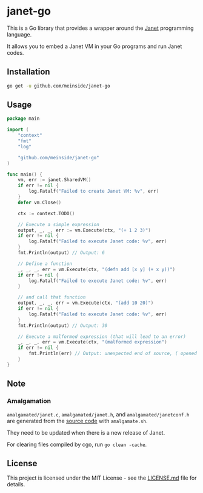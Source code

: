 # janet-go

This is a Go library that provides a wrapper around the [Janet](https://janet-lang.org/) programming language.

It allows you to embed a Janet VM in your Go programs and run Janet codes.

## Installation

```bash
go get -u github.com/meinside/janet-go
```

## Usage

```go
package main

import (
	"context"
	"fmt"
	"log"

	"github.com/meinside/janet-go"
)

func main() {
	vm, err := janet.SharedVM()
	if err != nil {
		log.Fatalf("Failed to create Janet VM: %v", err)
	}
	defer vm.Close()

	ctx := context.TODO()

	// Execute a simple expression
	output, _, _, err := vm.Execute(ctx, "(+ 1 2 3)")
	if err != nil {
		log.Fatalf("Failed to execute Janet code: %v", err)
	}
	fmt.Println(output) // Output: 6

	// Define a function
	_, _, _, err = vm.Execute(ctx, "(defn add [x y] (+ x y))")
	if err != nil {
		log.Fatalf("Failed to execute Janet code: %v", err)
	}

	// and call that function
	output, _, _, err = vm.Execute(ctx, "(add 10 20)")
	if err != nil {
		log.Fatalf("Failed to execute Janet code: %v", err)
	}
	fmt.Println(output) // Output: 30

	// Execute a malformed expression (that will lead to an error)
	_, _, _, err = vm.Execute(ctx, "(malformed expression")
	if err != nil {
		fmt.Println(err) // Output: unexpected end of source, ( opened at line 1, column 1
	}
}
```

## Note

### Amalgamation

`amalgamated/janet.c`, `amalgamated/janet.h`, and `amalgamated/janetconf.h` are generated from the [source code](https://github.com/janet-lang/janet) with `amalgamate.sh`.

They need to be updated when there is a new release of Janet.

For clearing files compiled by cgo, run `go clean -cache`.

## License

This project is licensed under the MIT License - see the [LICENSE.md](LICENSE.md) file for details.

